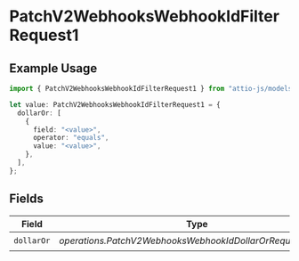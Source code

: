 # PatchV2WebhooksWebhookIdFilterRequest1

## Example Usage

```typescript
import { PatchV2WebhooksWebhookIdFilterRequest1 } from "attio-js/models/operations/patchv2webhookswebhookid.js";

let value: PatchV2WebhooksWebhookIdFilterRequest1 = {
  dollarOr: [
    {
      field: "<value>",
      operator: "equals",
      value: "<value>",
    },
  ],
};
```

## Fields

| Field                                                       | Type                                                        | Required                                                    | Description                                                 |
| ----------------------------------------------------------- | ----------------------------------------------------------- | ----------------------------------------------------------- | ----------------------------------------------------------- |
| `dollarOr`                                                  | *operations.PatchV2WebhooksWebhookIdDollarOrRequestUnion*[] | :heavy_check_mark:                                          | N/A                                                         |